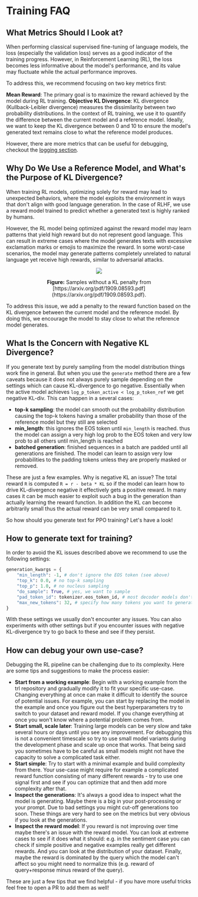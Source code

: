 # Training FAQ

## What Metrics Should I Look at?

When performing classical supervised fine-tuning of language models, the loss (especially the validation loss) serves as a good indicator of the training progress. However, in Reinforcement Learning (RL), the loss becomes less informative about the model's performance, and its value may fluctuate while the actual performance improves.

To address this, we recommend focusing on two key metrics first:

**Mean Reward**: The primary goal is to maximize the reward achieved by the model during RL training.
**Objective KL Divergence**: KL divergence (Kullback-Leibler divergence) measures the dissimilarity between two probability distributions. In the context of RL training, we use it to quantify the difference between the current model and a reference model. Ideally, we want to keep the KL divergence between 0 and 10 to ensure the model's generated text remains close to what the reference model produces.

However, there are more metrics that can be useful for debugging, checkout the [logging section](logging).

## Why Do We Use a Reference Model, and What's the Purpose of KL Divergence?

When training RL models, optimizing solely for reward may lead to unexpected behaviors, where the model exploits the environment in ways that don't align with good language generation. In the case of RLHF, we use a reward model trained to predict whether a generated text is highly ranked by humans.

However, the RL model being optimized against the reward model may learn patterns that yield high reward but do not represent good language. This can result in extreme cases where the model generates texts with excessive exclamation marks or emojis to maximize the reward. In some worst-case scenarios, the model may generate patterns completely unrelated to natural language yet receive high rewards, similar to adversarial attacks.

<div style="text-align: center">
<img src="https://huggingface.co/datasets/trl-internal-testing/example-images/resolve/main/images/kl-example.png">
<p style="text-align: center;"> <b>Figure:</b> Samples without a KL penalty from [https://arxiv.org/pdf/1909.08593.pdf](https://arxiv.org/pdf/1909.08593.pdf). </p>
</div>

To address this issue, we add a penalty to the reward function based on the KL divergence between the current model and the reference model. By doing this, we encourage the model to stay close to what the reference model generates.

## What Is the Concern with Negative KL Divergence?

If you generate text by purely sampling from the model distribution things work fine in general. But when you use the `generate` method there are a few caveats because it does not always purely sample depending on the settings which can cause KL-divergence to go negative. Essentially when the active model achieves `log_p_token_active < log_p_token_ref` we get negative KL-div. This can happen in a several cases:

- **top-k sampling**: the model can smooth out the probability distribution causing the top-k tokens having a smaller probability than those of the reference model but they still are selected
- **min_length**: this ignores the EOS token until `min_length` is reached. thus the model can assign a very high log prob to the EOS token and very low prob to all others until min_length is reached
- **batched generation**: finished sequences in a batch are padded until all generations are finished. The model can learn to assign very low probabilities to the padding tokens unless they are properly masked or removed.

These are just a few examples. Why is negative KL an issue? The total reward `R` is computed `R = r - beta * KL` so if the model can learn how to drive KL-divergence negative it effectively gets a positive reward. In many cases it can be much easier to exploit such a bug in the generation than actually learning the reward function. In addition the KL can become arbitrarily small thus the actual reward can be very small compared to it.

So how should you generate text for PPO training? Let's have a look!

## How to generate text for training?

In order to avoid the KL issues described above we recommend to use the following settings:

```python
generation_kwargs = {
    "min_length": -1, # don't ignore the EOS token (see above)
    "top_k": 0.0, # no top-k sampling
    "top_p": 1.0, # no nucleus sampling
    "do_sample": True, # yes, we want to sample
    "pad_token_id": tokenizer.eos_token_id, # most decoder models don't have a padding token - use EOS token instead
    "max_new_tokens": 32, # specify how many tokens you want to generate at most
}
```

With these settings we usually don't encounter any issues. You can also experiments with other settings but if you encounter issues with negative KL-divergence try to go back to these and see if they persist.

## How can debug your own use-case?

Debugging the RL pipeline can be challenging due to its complexity. Here are some tips and suggestions to make the process easier:

- **Start from a working example**: Begin with a working example from the trl repository and gradually modify it to fit your specific use-case. Changing everything at once can make it difficult to identify the source of potential issues. For example, you can start by replacing the model in the example and once you figure out the best hyperparameters try to switch to your dataset and reward model. If you change everything at once you won't know where a potential problem comes from.
- **Start small, scale later**: Training large models can be very slow and take several hours or days until you see any improvement. For debugging this is not a convenient timescale so try to use small model variants during the development phase and scale up once that works. That being said you sometimes have to be careful as small models might not have the capacity to solve a complicated task either.
- **Start simple**: Try to start with a minimal example and build complexity from there. Your use-case might require for example a complicated reward function consisting of many different rewards - try to use one signal first and see if you can optimize that and then add more complexity after that.
- **Inspect the generations**: It's always a good idea to inspect what the model is generating. Maybe there is a big in your post-processing or your prompt. Due to bad settings you might cut-off generations too soon. These things are very hard to see on the metrics but very obvious if you look at the generations.
- **Inspect the reward model**: If you reward is not improving over time maybe there's an issue with the reward model. You can look at extreme cases to see if it does what it should: e.g. in the sentiment case you can check if simple positive and negative examples really get different rewards. And you can look at the distribution of your dataset. Finally, maybe the reward is dominated by the query which the model can't affect so you might need to normalize this (e.g. reward of query+response minus reward of the query).

These are just a few tips that we find helpful - if you have more useful tricks feel free to open a PR to add them as well!